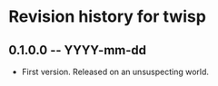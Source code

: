 # Revision history for twisp

## 0.1.0.0 -- YYYY-mm-dd

* First version. Released on an unsuspecting world.
